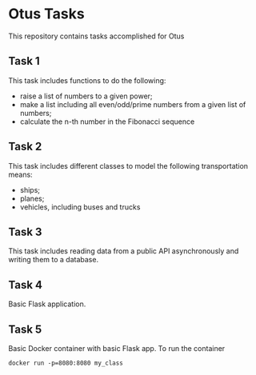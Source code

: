 # Otus Tasks
This repository contains tasks accomplished for Otus

## Task 1
This task includes functions to do the following:
- raise a list of numbers to a given power;
- make a list including all even/odd/prime numbers from a given list of numbers;
- calculate the n-th number in the Fibonacci sequence

## Task 2
This task includes different classes to model the following transportation means:
- ships;
- planes;
- vehicles, including buses and trucks

## Task 3
This task includes reading data from a public API asynchronously and writing them to a database.

## Task 4
Basic Flask application.

## Task 5
Basic Docker container with basic Flask app. To run the container

`docker run -p=8080:8080 my_class   `


